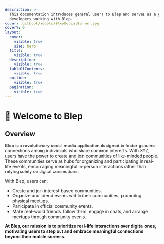 ```yaml
---
description: >-
  This documentation introduces general users to Blep and serves as a guide for
  developers working with Blep.
cover: .gitbook/assets/BlepSocialBanner.jpg
coverY: 0
layout:
  cover:
    visible: true
    size: hero
  title:
    visible: true
  description:
    visible: true
  tableOfContents:
    visible: true
  outline:
    visible: true
  pagination:
    visible: true
---
```


# 👋 Welcome to Blep

## Overview

Blep is a revolutionary social media application designed to foster genuine connections among individuals who share common interests. With XYZ, users have the power to create and join communities of like-minded people. These communities serve as hubs for organizing and participating in real-life events, encouraging meaningful in-person interactions rather than relying solely on digital connections.

With Blep, users can:

* Create and join interest-based communities.
* Organize and attend events within their communities, promoting physical meetups.
* Participate in official community events.
* Make real-world friends, follow them, engage in chats, and arrange meetups through community events.

**At Blep, our mission is to prioritize real-life interactions over digital ones, motivating users to step out and embrace meaningful connections beyond their mobile screens.**

